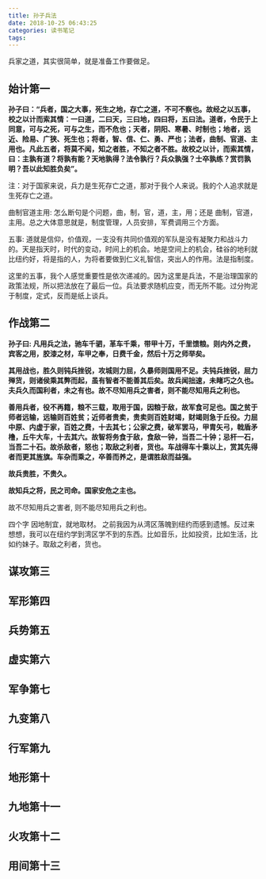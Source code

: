 ```yaml
---
title: 孙子兵法 
date: 2018-10-25 06:43:25
categories: 读书笔记
tags:
---
```


兵家之道，其实很简单，就是准备工作要做足。

## 始计第一

**孙子曰：“兵者，国之大事，死生之地，存亡之道，不可不察也。故经之以五事，校之以计而索其情：一曰道，二曰天，三曰地，四曰将，五曰法。道者，令民于上同意，可与之死，可与之生，而不危也；天者，阴阳、寒暑、时制也；地者，远近、险易、广狭、死生也；将者，智、信、仁、勇、严也；法者，曲制、官道、主用也。凡此五者，将莫不闻，知之者胜，不知之者不胜。故校之以计，而索其情，曰：主孰有道？将孰有能？天地孰得？法令孰行？兵众孰强？士卒孰练？赏罚孰明？吾以此知胜负矣”。**

注：对于国家来说，兵力是生死存亡之道，那对于我个人来说。我的个人追求就是生死存亡之道。

曲制官道主用: 怎么断句是个问题，曲，制，官，道，主，用；还是 曲制，官道，主用。总之大体意思就是，制度管理，人员安排，军费调用三个方面。

五事: 道就是信仰，价值观，一支没有共同价值观的军队是没有凝聚力和战斗力的。天是指天时，时代的变动，时间上的机会。地是空间上的机会，硅谷的地利就比纽约好，将是指的人，为将者要做到仁义礼智信，突出人的作用。法是指制度。

这里的五事，我个人感觉重要性是依次递减的。因为这里是兵法，不是治理国家的政策法规，所以把法放在了最后一位。兵法要求随机应变，而无所不能。过分拘泥于制度，定式，反而是纸上谈兵。

## 作战第二
**孙子曰: 凡用兵之法，驰车千驷，革车千乘，带甲十万，千里馈粮。则内外之费，宾客之用，胶漆之材，车甲之奉，日费千金，然后十万之师举矣。**

**其用战也，胜久则钝兵挫锐，攻城则力屈，久暴师则国用不足。夫钝兵挫锐，屈力殚货，则诸侯乘其弊而起，虽有智者不能善其后矣。故兵闻拙速，未睹巧之久也。夫兵久而国利者，未之有也。故不尽知用兵之害者，则不能尽知用兵之利也。**

**善用兵者，役不再籍，粮不三载，取用于国，因粮于敌，故军食可足也。国之贫于师者远输，远输则百姓贫；近师者贵卖，贵卖则百姓财竭，财竭则急于丘役。力屈中原、内虚于家，百姓之费，十去其七；公家之费，破军罢马，甲胄矢弓，戟盾矛橹，丘牛大车，十去其六。故智将务食于敌，食敌一钟，当吾二十钟；忌杆一石，当吾二十石。故杀敌者，怒也；取敌之利者，货也。车战得车十乘以上，赏其先得者而更其旌旗。车杂而乘之，卒善而养之，是谓胜敌而益强。**

**故兵贵胜，不贵久。**

**故知兵之将，民之司命。国家安危之主也。**

故不尽知用兵之害者, 则不能尽知用兵之利也。

四个字 因地制宜，就地取材。 之前我因为从湾区落魄到纽约而感到遗憾。反过来想想，我可以在纽约学到湾区学不到的东西。比如音乐，比如投资，比如生活，比如约妹子。取敌之利者，货也。


## 谋攻第三

## 军形第四

## 兵势第五

## 虚实第六

## 军争第七

## 九变第八

## 行军第九

## 地形第十

## 九地第十一

## 火攻第十二

## 用间第十三

